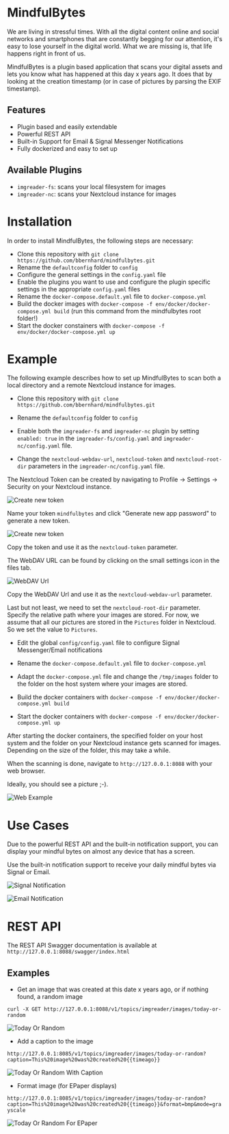 # MindfulBytes

We are living in stressful times. With all the digital content online and social networks and smartphones that are constantly begging for our attention, it's easy to lose yourself in the digital world. What we are missing is, that life happens right in front of us.

MindfulBytes is a plugin based application that scans your digital assets and lets you know what has happened at this day x years ago. It does that by looking at the creation timestamp (or in case of pictures by parsing the EXIF timestamp).

## Features

* Plugin based and easily extendable
* Powerful REST API
* Built-in Support for Email & Signal Messenger Notifications
* Fully dockerized and easy to set up

## Available Plugins
* `imgreader-fs`: scans your local filesystem for images
* `imgreader-nc`: scans your Nextcloud instance for images

# Installation

In order to install MindfulBytes, the following steps are necessary: 

* Clone this repository with `git clone https://github.com/bbernhard/mindfulbytes.git`
* Rename the `defaultconfig` folder to `config`
* Configure the general settings in the `config.yaml` file
* Enable the plugins you want to use and configure the plugin specific settings in the appropriate `config.yaml` files 
* Rename the `docker-compose.default.yml` file to `docker-compose.yml`
* Build the docker images with `docker-compose -f env/docker/docker-compose.yml build` (run this command from the mindfulbytes root folder!)
* Start the docker constainers with `docker-compose -f env/docker/docker-compose.yml up`

# Example

The following example describes how to set up MindfulBytes to scan both a local directory and a remote Nextcloud instance for images.

* Clone this repository with `git clone https://github.com/bbernhard/mindfulbytes.git`

* Rename the `defaultconfig` folder to `config`

* Enable both the `imgreader-fs` and `imgreader-nc` plugin by setting `enabled: true` in the `imgreader-fs/config.yaml` and `imgreader-nc/config.yaml` file. 

* Change the `nextcloud-webdav-url`, `nextcloud-token` and `nextcloud-root-dir` parameters in the `imgreader-nc/config.yaml` file.

The Nextcloud Token can be created by navigating to Profile -> Settings -> Security on your Nextcloud instance.

![Create new token](https://github.com/bbernhard/mindfulbytes/raw/master/docs/imgs/create_new_app_token_1.png)

Name your token `mindfulbytes` and click "Generate new app password" to generate a new token. 

![Create new token](https://github.com/bbernhard/mindfulbytes/raw/master/docs/imgs/create_new_app_token_2.png)

Copy the token and use it as the `nextcloud-token` parameter.


The WebDAV URL can be found by clicking on the small settings icon in the files tab.

![WebDAV Url](https://github.com/bbernhard/mindfulbytes/raw/master/docs/imgs/nextcloud_settings.png)

Copy the WebDAV Url and use it as the `nextcloud-webdav-url` parameter.

Last but not least, we need to set the `nextcloud-root-dir` parameter. Specify the relative path where your images are stored. For now, we assume that all our pictures are stored in the `Pictures` folder in Nextcloud. So we set the value to `Pictures`.

* Edit the global `config/config.yaml` file to configure Signal Messenger/Email notifications

* Rename the `docker-compose.default.yml` file to `docker-compose.yml` 

* Adapt the `docker-compose.yml` file and change the `/tmp/images` folder to the folder on the host system where your images are stored.  

* Build the docker containers with `docker-compose -f env/docker/docker-compose.yml build`
* Start the docker containers with `docker-compose -f env/docker/docker-compose.yml up`

After starting the docker containers, the specified folder on your host system and the folder on your Nextcloud instance gets scanned for images. Depending on the size of the folder, this may take a while.

When the scanning is done, navigate to `http://127.0.0.1:8088` with your web browser. 

Ideally, you should see a picture ;-).

![Web Example](https://github.com/bbernhard/mindfulbytes/raw/master/docs/imgs/web_demo.png)


# Use Cases

Due to the powerful REST API and the built-in notification support, you can display your mindful bytes on almost any device that has a screen. 

Use the built-in notification support to receive your daily mindful bytes via Signal or Email. 

![Signal Notification](https://github.com/bbernhard/mindfulbytes/raw/master/docs/imgs/signal_notification.jpg)

![Email Notification](https://github.com/bbernhard/mindfulbytes/raw/master/docs/imgs/email_notification.jpg)

# REST API

The REST API Swagger documentation is available at `http://127.0.0.1:8088/swagger/index.html` 

## Examples

* Get an image that was created at this date x years ago, or if nothing found, a random image

```curl -X GET http://127.0.0.1:8088/v1/topics/imgreader/images/today-or-random```

![Today Or Random](https://github.com/bbernhard/mindfulbytes/raw/master/docs/imgs/today-or-random.jpeg)


* Add a caption to the image

```http://127.0.0.1:8085/v1/topics/imgreader/images/today-or-random?caption=This%20image%20was%20created%20{{timeago}}```

![Today Or Random With Caption](https://github.com/bbernhard/mindfulbytes/raw/master/docs/imgs/today-or-random-caption.jpeg)

* Format image (for EPaper displays)

```http://127.0.0.1:8085/v1/topics/imgreader/images/today-or-random?caption=This%20image%20was%20created%20{{timeago}}&format=bmp&mode=grayscale```

![Today Or Random For EPaper](https://github.com/bbernhard/mindfulbytes/raw/master/docs/imgs/today-or-random-epaper.bmp)

